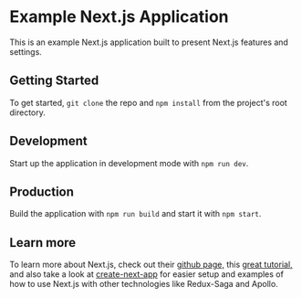 # Example Next.js Application

This is an example Next.js application built to present Next.js features and settings.

## Getting Started

To get started, `git clone` the repo and `npm install` from the project's root directory.

## Development

Start up the application in development mode with `npm run dev`.

## Production

Build the application with `npm run build` and start it with `npm start`.

## Learn more

To learn more about Next.js, check out their [github page,](https://github.com/zeit/next.js/) this [great tutorial,](https://nextjs.org/learn) and also take a look at [create-next-app](https://github.com/segmentio/create-next-app) for easier setup and examples of how to use Next.js with other technologies like Redux-Saga and Apollo.
